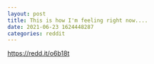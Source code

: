 ```yaml
--- 
layout: post 
title: This is how I'm feeling right now.... 
date: 2021-06-23 1624448287 
categories: reddit 
--- 
```

https://redd.it/o6b18t